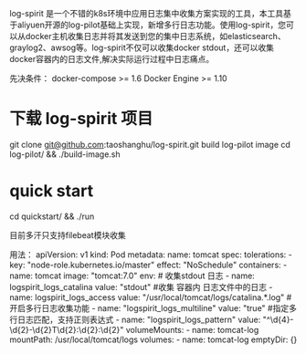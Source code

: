 log-spirit 是一个不错的k8s环境中应用日志集中收集方案实现的工具，本工具基于aliyuen开源的log-pilot基础上实现，新增多行日志功能。使用log-spirit，您可以从docker主机收集日志并将其发送到您的集中日志系统，如elasticsearch、graylog2、awsog等。log-spirit不仅可以收集docker stdout，还可以收集docker容器内的日志文件,解决实际运行过程中日志痛点。

先决条件：
    docker-compose >= 1.6
    Docker Engine >= 1.10
    

# 下载 log-spirit 项目
git clone  git@github.com:taoshanghu/log-spirit.git
build log-pilot image
cd log-pilot/ && ./build-image.sh
# quick start
cd quickstart/ && ./run

目前多汗只支持filebeat模块收集

用法：
  apiVersion: v1
  kind: Pod
  metadata:
    name: tomcat
  spec:
    tolerations:
    - key: "node-role.kubernetes.io/master"
      effect: "NoSchedule"
    containers:
    - name: tomcat
      image: "tomcat:7.0"
      env:
      # 收集stdout 日志
      - name: logspirit_logs_catalina
        value: "stdout"
      #收集 容器内 日志文件中的日志
      - name: logspirit_logs_access
        value: "/usr/local/tomcat/logs/catalina.*.log"
      #开启多行日志收集功能
      - name: "logspirit_logs_multiline"
        value: "true"
      #指定多行日志匹配，支持正则表达式
      - name: "logspirit_logs_pattern"
        value: "^\d{4}\-\d{2}\-\d{2}T\d{2}\:\d{2}\:\d{2}"
      volumeMounts:
        - name: tomcat-log
          mountPath: /usr/local/tomcat/logs
    volumes:
      - name: tomcat-log
        emptyDir: {}

